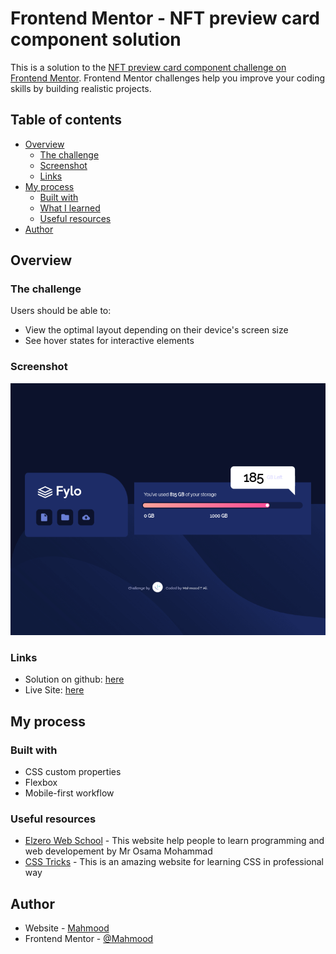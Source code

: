 # Frontend Mentor - NFT preview card component solution

This is a solution to the [NFT preview card component challenge on Frontend Mentor](https://www.frontendmentor.io/challenges/nft-preview-card-component-SbdUL_w0U). Frontend Mentor challenges help you improve your coding skills by building realistic projects. 

## Table of contents

- [Overview](#overview)
  - [The challenge](#the-challenge)
  - [Screenshot](#screenshot)
  - [Links](#links)
- [My process](#my-process)
  - [Built with](#built-with)
  - [What I learned](#what-i-learned)
  - [Useful resources](#useful-resources)
- [Author](#author)

## Overview

### The challenge

Users should be able to:

- View the optimal layout depending on their device's screen size
- See hover states for interactive elements

### Screenshot

![](./Screenshot.png)

### Links

- Solution on github: [here](https://github.com/mahmood601/nft-preview-card-component-main)
- Live Site: [here](https://mahmood601.github.io/nft-preview-card-component-main)

## My process

### Built with

- CSS custom properties
- Flexbox
- Mobile-first workflow

### Useful resources

- [Elzero Web School](https://elzero.org/) - This website help people to learn programming and web developement by Mr Osama Mohammad
- [CSS Tricks](https://css-tricks.com) - This is an amazing website for learning CSS in professional way

## Author

- Website - [Mahmood](https://github.com/mahmood601)
- Frontend Mentor - [@Mahmood](https://www.frontendmentor.io/profile/mahmood601)



